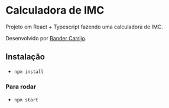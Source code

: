 # Calculadora de IMC

Projeto em React + Typescript
fazendo uma calculadora de IMC.

Desenvolvido por [Rander Carrijo](https://rander.com.br).

## Instalação
- `npm install`
 
 ### Para rodar
- `npm start`